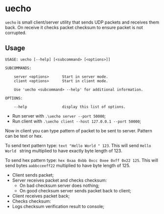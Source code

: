 # uecho

`uecho` is small client/server utility that sends UDP packets and
receives them back. On receive it checks packet checksum to ensure
packet is not corrupted.


## Usage

```
USAGE: uecho [--help] [<subcommand> [<options>]]

SUBCOMMANDS:

    server <options>      Start in server mode.
    client <options>      Start in client mode.

    Use 'uecho <subcommand> --help' for additional information.

OPTIONS:

    --help                display this list of options.
```

- Run server with `.\uecho server --port 50000`;
- Run client with `.\uecho client --host 127.0.0.1 --port 50000`;

Now in client you can type pattern of packet to be sent to server. Pattern can be text or hex.

To send text pattern type: `text "Hello World " 123`. This will send `Hello World ` string multiplied to have exactly byte length of 123.

To send hex pattern type: `hex 0xaa 0xbb 0xcc 0xee 0xff 0x22 125`. This will send bytes `aabbcceeff22` multiplied to have byte length of 125.

- Client sends packet;
- Server receives packet and checks checksum:
    - On bad checksum server does nothing;
    - On good checksum server sends packet back to client;
- Client receives packet back;
- Checks checksum:
- Logs checksum verification result to console;
